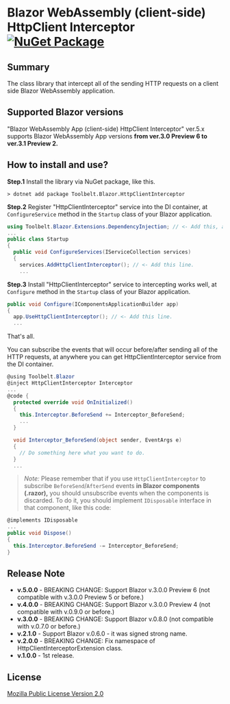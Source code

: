 # Blazor WebAssembly (client-side) HttpClient Interceptor [![NuGet Package](https://img.shields.io/nuget/v/Toolbelt.Blazor.HttpClientInterceptor.svg)](https://www.nuget.org/packages/Toolbelt.Blazor.HttpClientInterceptor/)

## Summary

The class library that intercept all of the sending HTTP requests on a client side Blazor WebAssembly application.

## Supported Blazor versions

"Blazor WebAssembly App (client-side) HttpClient Interceptor" ver.5.x supports Blazor WebAssembly App versions **from ver.3.0 Preview 6 to ver.3.1 Preview 2.**

## How to install and use?

**Step.1** Install the library via NuGet package, like this.

```shell
> dotnet add package Toolbelt.Blazor.HttpClientInterceptor
```

**Step.2** Register "HttpClientInterceptor" service into the DI container, at `ConfigureService` method in the `Startup` class of your Blazor application.

```csharp
using Toolbelt.Blazor.Extensions.DependencyInjection; // <- Add this, and...
...
public class Startup
{
  public void ConfigureServices(IServiceCollection services)
  {
    services.AddHttpClientInterceptor(); // <- Add this line.
    ...
```

**Step.3** Install "HttpClientInterceptor" service to intercepting works well, at `Configure` method in the `Startup` class of your Blazor application.

```csharp
public void Configure(IComponentsApplicationBuilder app)
{
  app.UseHttpClientInterceptor(); // <- Add this line.
  ...
```

That's all.

You can subscribe the events that will occur before/after sending all of the HTTP requests, at anywhere you can get HttpClientInterceptor service from the DI container.

```csharp
@using Toolbelt.Blazor
@inject HttpClientInterceptor Interceptor
...
@code {
  protected override void OnInitialized()
  {
    this.Interceptor.BeforeSend += Interceptor_BeforeSend;
    ...
  }

  void Interceptor_BeforeSend(object sender, EventArgs e)
  {
    // Do something here what you want to do.
  }
  ...
```

> _Note:_ Please remember that if you use `HttpClientInterceptor` to subscribe `BeforeSend`/`AfterSend` events **in Blazor components (.razor),** you should unsubscribe events when the components is discarded. To do it, you should implement `IDisposable` interface in that component, like this code:

```csharp
@implements IDisposable
...
public void Dispose()
{
  this.Interceptor.BeforeSend -= Interceptor_BeforeSend;
}
```

## Release Note

- **v.5.0.0** - BREAKING CHANGE: Support Blazor v.3.0.0 Preview 6 (not compatible with v.3.0.0 Preview 5 or before.)
- **v.4.0.0** - BREAKING CHANGE: Support Blazor v.3.0.0 Preview 4 (not compatible with v.0.9.0 or before.)
- **v.3.0.0** - BREAKING CHANGE: Support Blazor v.0.8.0 (not compatible with v.0.7.0 or before.)
- **v.2.1.0** - Support Blazor v.0.6.0 - it was signed strong name.
- **v.2.0.0** - BREAKING CHANGE: Fix namespace of HttpClientInterceptorExtension class.
- **v.1.0.0** - 1st release.

## License

[Mozilla Public License Version 2.0](https://github.com/jsakamoto/Toolbelt.Blazor.HttpClientInterceptor/blob/master/LICENSE)
